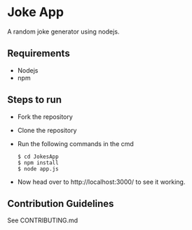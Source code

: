 # Joke App
A random joke generator using nodejs.

## Requirements
* Nodejs
* npm

## Steps to run
 * Fork the repository
 * Clone the repository
 * Run the following commands in the cmd

   ``` 
   $ cd JokesApp 
   $ npm install
   $ node app.js 
   ```
 
* Now head over to http://localhost:3000/ to see it working.


## Contribution Guidelines

See CONTRIBUTING.md
